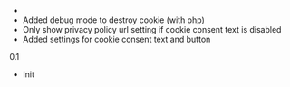 - 
- Added debug mode to destroy cookie (with php)
- Only show privacy policy url setting if cookie consent text is disabled
- Added settings for cookie consent text and button

0.1
- Init
